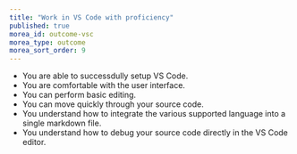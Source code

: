 ```yaml
---
title: "Work in VS Code with proficiency"
published: true
morea_id: outcome-vsc
morea_type: outcome
morea_sort_order: 9
---
```

  * You are able to successdully setup VS Code.
  * You are comfortable with the user interface.
  * You can perform basic editing.
  * You can move quickly through your source code.
  * You understand how to integrate the various supported language into a single markdown file.
  * You understand how to debug your source code directly in the VS Code editor.